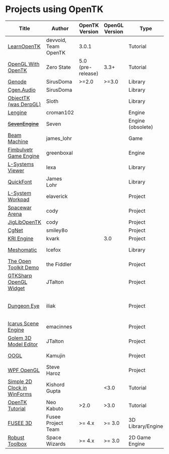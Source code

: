 # Projects using OpenTK
| Title                                                                                                                                           | Author        | OpenTK Version | OpenGL Version | Type     | Details                                                                                                                                              |
|-----------------------------|---------------|----------------|----------------|----------|------------------------------------------------------------------------------------------------------------------------------------------------------|
| [LearnOpenTK](https://github.com/devvoid/learnopengl-tk)                                                                                                   | devvoid, Team OpenTK     | 3.0.1          |           | Tutorial  | The code of the official tutorials at https://opentk.net/                                                                                                                                                     |
| [OpenGL With OpenTK](https://say.itaint.moe/blags/otk_opengl.html)   | Zero State     | 5.0 (pre-release) | 3.3+ | Tutorial  | A modern introduction to OpenGL with OpenTK 5 with .NET 8 |
| [Genode](https://github.com/SirusDoma/Genode)                                                                                                   | SirusDoma     | >=2.0          | >=3.0          | Library  |                                                                                                                                                      |
| [Cgen.Audio](https://github.com/SirusDoma/Cgen.Audio)                  | SirusDoma     |                |                | Library  |                                                                                                                                                      |
| [ObjectTK (was DerpGL)](https://github.com/JcBernack/ObjectTK)       | Sloth         |                |                | Library  |                                                                                                                                                      |
| [Lengine](http://www.indiedb.com/engines/lengine)                     | croman102     |                |                | Engine   |                                                                                          |
| ~~[SevenEngine](https://github.com/ZacharyPatten/SevenEngine)~~                 | Seven         |                |                | Engine (obsolete)   |                                                                                                                                                      |
| [Beam Machine](https://www.allegro.cc/forums/thread/610963/965175)                | james_lohr    |                |                | Game     |  Finished. https://www.youtube.com/watch?v=hl-7sTqCvGY                                                                                               |
| [Fimbulvetr Game Engine](https://github.com/Fimbulwinter/FimbulvetrEngine)      | greenboxal    |                |                | Engine   |                                                                                                                                                      |
| [L-Systems Viewer](https://code.google.com/archive/p/lsystems-csharp-lib/)            | lexa          |                |                | Library  | Alternate link: lexa.tatalata.com/tag/l-system/                                                                                                      |
| [QuickFont](https://github.com/opcon/QuickFont)                   | James Lohr    |                |                | Library  |                                                                                                                                                      |
| [L-System Workpad](https://github.com/elaverick/L-System-Workpad)            | elaverick     |                |                | Project  |                                                                                                                                                      |
| [Spacewar Arena](https://bitbucket.org/cody_/spacewar-arena/wiki/Home)              | cody          |                |                | Project  | Unfinished project                                                                                                                                   |
| [JigLibOpenTK](https://sourceforge.net/projects/jiglibopentk/)                | cody          |                |                | Project  | Author's personal framework for unfinished game                                                                                                      |
| [CgNet](https://github.com/corngood/cgnet/)                       | smiley8o      |                |                | Project  |                                                                                                                                                      |
| [KRI Engine](https://github.com/kvark/kri)                  | kvark         |                | 3.0            | Project  | [old] Modern OpenGL-3 engine                                                                                                                         |
| [Meshomatic](https://github.com/sixman9/Meshomatic)                  | Icefox        |                |                | Library  | A collection of open-source loader classes for 3D models (.obj                                                                                       |
| [The Open Toolkit Demo](https://github.com/opentk/opentk-examples)       | the Fiddler   |                |                | Project  | Shipped alongside with Opentk                                                                                                                        |
| [GTKSharp OpenGL Widget](https://github.com/opentk/opentk/tree/develop/src/OpenTK.GLWidget)      | JTalton       |                |                | Project  | Distributed with OpenTK                                                                                                                              |
| [Dungeon Eye](https://github.com/iliak/dungeoneye)                 | iliak         |                |                | Project  | Remake of The Eye of Beholder 2. https://www.gamedev.net/forums/topic/597127-dungeon-eye-eye-of-the-beholder-ii-remake/ . http://www.dungeoneye.net/ |
| [Icarus Scene Engine](https://sourceforge.net/projects/icarus/)         | emacinnes     |                |                | Project  |                                                                                                                                                      |
| [Golem 3D Model Editor](https://archive.li/OuJeg)       | JTalton       |                |                | Project  |                                                                                                                                                      |
| [OOGL](https://sourceforge.net/projects/oogl/)                        | Kamujin       |                |                | Project  | OOGL is a set of simple C# object wrappers to OpenGL handles                                                                                         |
| [WPF OpenGL](http://steveharoz.com/wpfopentk/)                  | Steve Haroz   |                |                | Project  | OpenTK declares support of WPF in  core                                                                                                              |
| [Simple 2D Clock in WinForms](https://kishordgupta.wordpress.com/2010/12/21/opentk-a-simple-2d-clock-design-in-windows-form-c-basic-opentk-1/) | Kishord Gupta |                | <3.0           | Tutorial | Outdated Tutorial                                                                                                                                    |
| [OpenTK Tutorial](http://neokabuto.blogspot.com/p/tutorials.html)             | Neo Kabuto    | >2.0           | >3.0           | Tutorial |                                                                                                                                                      |
| [FUSEE 3D](http://fusee3d.org)             | Fusee Project Team    | >= 4.x           | >= 3.0           | 3D Library/Engine |                                                                                                                                                      |
| [Robust Toolbox](https://github.com/space-wizards/RobustToolbox)             | Space Wizards    | >= 4.x           | >= 3.0           | 2D Game Engine | Game engine that powers [Space Station 14](https://spacestation14.io/)                                                                                                                                                     |
